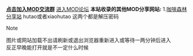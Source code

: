 [**点击加入MOD交流群**](https://qm.qq.com/q/YzWMfqe9kQ)
[进入MOD论坛](https://ltmod.flarum.cloud/)
**本站收录的其他MOD分享网站:**
1.[咖啡森林分享站](https://docs.qq.com/smartsheet/DS0hObWtDQUpMS2Rr?tab=BB08J2&viewId=vNo1vT)
hutao或者xiaohutao  这两个都是解压密码
> [!NOTE]
> 图片或网站加载不出请刷新或退出浏览器重新进入或等待一两分钟后进入<br>反正早晚能打开就是不一定什么时候